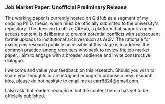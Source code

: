 ### Job Market Paper: Unofficial Preliminary Release

This working paper is currently hosted on GitHub as a segment of my ongoing Ph.D. thesis, which must be officially submitted to the university's repository. The decision to utilize GitHub, a platform that supports open-access content, is deliberate to prevent potential conflicts with subsequent formal uploads to institutional archives such as Arxiv.
The rationale for making my research publicly accessible at this stage is to address the common practice among recruiters who seek to review the job market paper. I aim to engage with a broader audience and invite constructive dialogue.

I welcome and value your feedback on this research. Should you wish to share your thoughts or are intrigued enough to propose a new research idea, please do not hesitate to email me at carr8824@gmail.com.

I also ask that readers recognize that the content herein has yet to be officially published. 
